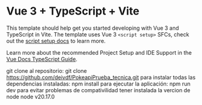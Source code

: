 # Vue 3 + TypeScript + Vite

This template should help get you started developing with Vue 3 and TypeScript in Vite. The template uses Vue 3 `<script setup>` SFCs, check out the [script setup docs](https://v3.vuejs.org/api/sfc-script-setup.html#sfc-script-setup) to learn more.

Learn more about the recommended Project Setup and IDE Support in the [Vue Docs TypeScript Guide](https://vuejs.org/guide/typescript/overview.html#project-setup).

git clone al repositorio: 
git clone https://github.com/deivdf/PokeapiPrueba_tecnica.git
para instalar todas las dependencias instaladas:
npm install
para ejecutar la aplicación: 
npm run dev
para evitar problemas de compativilidad tener instalada la vercion de node
node v20.17.0